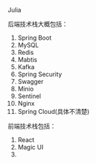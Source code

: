 Julia

后端技术栈大概包括：
1. Spring Boot
2. MySQL
3. Redis
4. Mabtis
5. Kafka
6. Spring Security
7. Swagger
8. Minio
9. Sentinel
10. Nginx
11. Spring Cloud(具体不清楚)

前端技术栈包括：
1. React
2. Magic UI
3. 